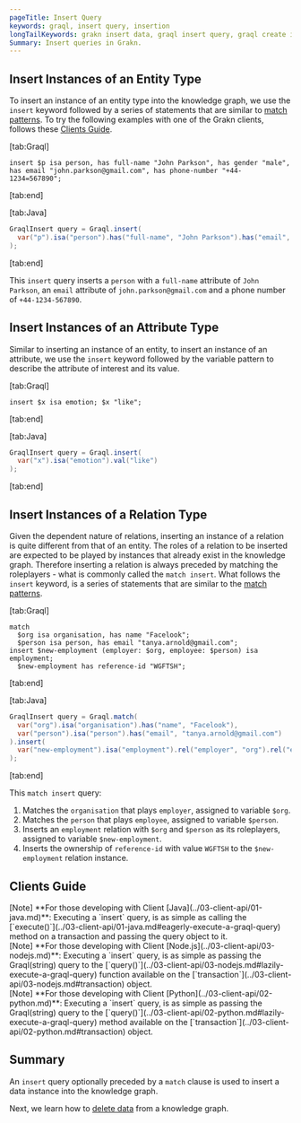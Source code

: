 ```yaml
---
pageTitle: Insert Query
keywords: graql, insert query, insertion
longTailKeywords: grakn insert data, graql insert query, graql create instances
Summary: Insert queries in Grakn.
---
```


## Insert Instances of an Entity Type
To insert an instance of an entity type into the knowledge graph, we use the `insert` keyword followed by a series of statements that are similar to [match patterns](../11-query/01-match-clause.md#match-instances-of-an-entity). To try the following examples with one of the Grakn clients, follows these [Clients Guide](#clients-guide).

<div class="tabs dark">

[tab:Graql]
```graql
insert $p isa person, has full-name "John Parkson", has gender "male", has email "john.parkson@gmail.com", has phone-number "+44-1234=567890";
```
[tab:end]

[tab:Java]
```java
GraqlInsert query = Graql.insert(
  var("p").isa("person").has("full-name", "John Parkson").has("email", "john.parkson@gmail.com").has("phone-number", "+44-1234-567890")
);
```
[tab:end]
</div>

This `insert` query inserts a `person` with a `full-name` attribute of `John Parkson`, an `email` attribute of `john.parkson@gmail.com` and a phone number of `+44-1234-567890`.

## Insert Instances of an Attribute Type
Similar to inserting an instance of an entity, to insert an instance of an attribute, we use the `insert` keyword followed by the variable pattern to describe the attribute of interest and its value.

<div class="tabs dark">

[tab:Graql]
```graql
insert $x isa emotion; $x "like";
```
[tab:end]

[tab:Java]
```java
GraqlInsert query = Graql.insert(
  var("x").isa("emotion").val("like")
);
```
[tab:end]
</div>

## Insert Instances of a Relation Type
Given the dependent nature of relations, inserting an instance of a relation is quite different from that of an entity. The roles of a relation to be inserted are expected to be played by instances that already exist in the knowledge graph. Therefore inserting a relation is always preceded by matching the roleplayers - what is commonly called the `match insert`. What follows the `insert` keyword, is a series of statements that are similar to the [match patterns](../11-query/01-match-clause.md#match-instances-of-a-relation).

<div class="tabs dark">

[tab:Graql]
```graql
match
  $org isa organisation, has name "Facelook";
  $person isa person, has email "tanya.arnold@gmail.com";
insert $new-employment (employer: $org, employee: $person) isa employment;
  $new-employment has reference-id "WGFTSH";
```
[tab:end]

[tab:Java]
```java
GraqlInsert query = Graql.match(
  var("org").isa("organisation").has("name", "Facelook"),
  var("person").isa("person").has("email", "tanya.arnold@gmail.com")
).insert(
  var("new-employment").isa("employment").rel("employer", "org").rel("employee", "person").has("reference-id", "WGFTSH")
);
```
[tab:end]
</div>

This `match insert` query:
1. Matches the `organisation` that plays `employer`, assigned to variable `$org`.
2. Matches the `person` that plays `employee`, assigned to variable `$person`.
3. Inserts an `employment` relation with `$org` and `$person` as its roleplayers, assigned to variable `$new-employment`.
4. Inserts the ownership of `reference-id` with value `WGFTSH` to the `$new-employment` relation instance.

## Clients Guide

<div class = "note">
[Note]
**For those developing with Client [Java](../03-client-api/01-java.md)**: Executing a `insert` query, is as simple as calling the [`execute()`](../03-client-api/01-java.md#eagerly-execute-a-graql-query) method on a transaction and passing the query object to it.
</div>

<div class = "note">
[Note]
**For those developing with Client [Node.js](../03-client-api/03-nodejs.md)**: Executing a `insert` query, is as simple as passing the Graql(string) query to the [`query()`](../03-client-api/03-nodejs.md#lazily-execute-a-graql-query) function available on the [`transaction`](../03-client-api/03-nodejs.md#transaction) object.
</div>

<div class = "note">
[Note]
**For those developing with Client [Python](../03-client-api/02-python.md)**: Executing a `insert` query, is as simple as passing the Graql(string) query to the [`query()`](../03-client-api/02-python.md#lazily-execute-a-graql-query) method available on the [`transaction`](../03-client-api/02-python.md#transaction) object.
</div>

## Summary
An `insert` query optionally preceded by a `match` clause is used to insert a data instance into the knowledge graph.

Next, we learn how to [delete data](../11-query/04-delete-query.md) from a knowledge graph.
